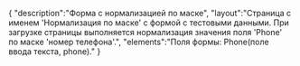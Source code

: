 {
"description":"Форма с нормализацией по маске",
"layout":"Страница с именем 'Нормализация по маске' c формой с тестовыми данными. 
При загрузке страницы выполняется нормализация значения поля 'Phone' по маске 'номер телефона'.",
"elements":"Поля формы: Phone(поле ввода текста, phone)."
}